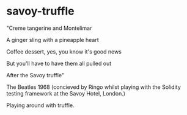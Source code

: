 # savoy-truffle
"Creme tangerine and Montelimar

A ginger sling with a pineapple heart

Coffee dessert, yes, you know it's good news

But you'll have to have them all pulled out

After the Savoy truffle"


The Beatles 1968 
(concieved by Ringo whilst playing with the Solidity testing framework at the Savoy Hotel, London.)

Playing around with truffle.
